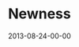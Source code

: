 ---
layout: message
category: message
series: "Go Forth"
title: "Newness "
date: 2013-08-24-00-00
message_id: 808
audio: "http://s3.amazonaws.com/crossroads-media/messages/audio/go-forth-01.mp3"
audio-duration: "38:19"
program: "http://s3.amazonaws.com/crossroads-media/documents/08_24-25_13Program_LO.pdf"
description: "Brian Tome talks about why frontiers are important."
video: "http://s3.amazonaws.com/crossroads-media/messages/video/go-forth-01.mp4"
video-duration: "38:24"
video-image: "http://s3.amazonaws.com/crossroads-media/images/go-forth-01-still.jpg"
tag: 
 - brian-tome
 - crossroads
 - entrepreneurs
 - frontiers
 - crossroads-church
explicit: false
---